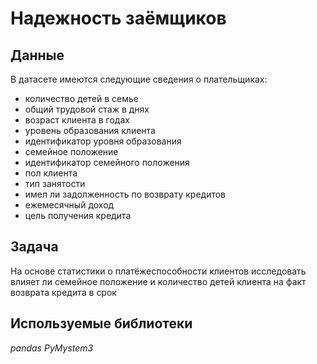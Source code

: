 # Надежность заёмщиков

## Данные

В датасете имеются следующие сведения о плательщиках:
- количество детей в семье
- общий трудовой стаж в днях
- возраст клиента в годах
- уровень образования клиента
- идентификатор уровня образования
- семейное положение
- идентификатор семейного положения
- пол клиента
- тип занятости
- имел ли задолженность по возврату кредитов
- ежемесячный доход
- цель получения кредита

## Задача

На основе статистики о платёжеспособности клиентов исследовать влияет ли семейное положение и количество детей клиента на факт возврата кредита в срок

## Используемые библиотеки
*pandas*
*PyMystem3*


